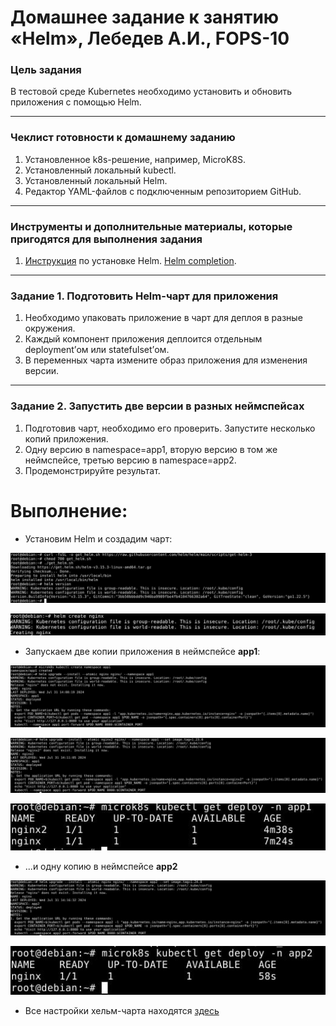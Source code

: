 # Домашнее задание к занятию «Helm», Лебедев А.И., FOPS-10

### Цель задания

В тестовой среде Kubernetes необходимо установить и обновить приложения с помощью Helm.

------

### Чеклист готовности к домашнему заданию

1. Установленное k8s-решение, например, MicroK8S.
2. Установленный локальный kubectl.
3. Установленный локальный Helm.
4. Редактор YAML-файлов с подключенным репозиторием GitHub.

------

### Инструменты и дополнительные материалы, которые пригодятся для выполнения задания

1. [Инструкция](https://helm.sh/docs/intro/install/) по установке Helm. [Helm completion](https://helm.sh/docs/helm/helm_completion/).

------

### Задание 1. Подготовить Helm-чарт для приложения

1. Необходимо упаковать приложение в чарт для деплоя в разные окружения. 
2. Каждый компонент приложения деплоится отдельным deployment’ом или statefulset’ом.
3. В переменных чарта измените образ приложения для изменения версии.

------
### Задание 2. Запустить две версии в разных неймспейсах

1. Подготовив чарт, необходимо его проверить. Запуститe несколько копий приложения.
2. Одну версию в namespace=app1, вторую версию в том же неймспейсе, третью версию в namespace=app2.
3. Продемонстрируйте результат.

# Выполнение:  

- Установим Helm и создадим чарт:

![1](img/1.jpg)  

![2](img/2.jpg)   

- Запускаем две копии приложения в неймспейсе **app1**:

![3](img/3.jpg)  

![4](img/4.jpg)  

![5](img/5.jpg)  

- ...и одну копию в неймспейсе **app2**

![6](img/6.jpg)  

![7](img/7.jpg)  

- Все настройки хельм-чарта находятся [здесь](helm/)
